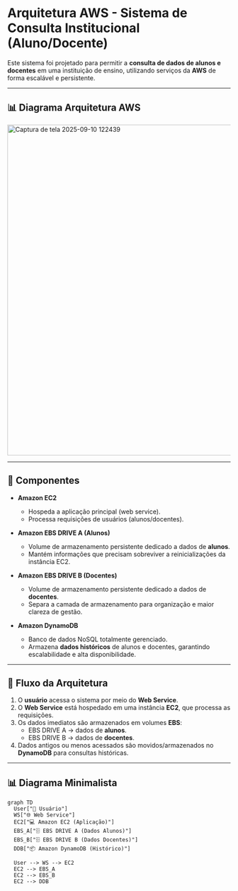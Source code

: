 # Arquitetura AWS - Sistema de Consulta Institucional (Aluno/Docente)

Este sistema foi projetado para permitir a **consulta de dados de alunos e docentes** em uma instituição de ensino, utilizando serviços da **AWS** de forma escalável e persistente.

---

## 📊 Diagrama Arquitetura AWS

<img width="779" height="746" alt="Captura de tela 2025-09-10 122439" src="https://github.com/user-attachments/assets/2184a75c-2e3d-4535-aa91-33933b8b36f0" />



---

## 📌 Componentes

- **Amazon EC2**  
  - Hospeda a aplicação principal (web service).  
  - Processa requisições de usuários (alunos/docentes).  

- **Amazon EBS DRIVE A (Alunos)**  
  - Volume de armazenamento persistente dedicado a dados de **alunos**.  
  - Mantém informações que precisam sobreviver a reinicializações da instância EC2.  

- **Amazon EBS DRIVE B (Docentes)**  
  - Volume de armazenamento persistente dedicado a dados de **docentes**.  
  - Separa a camada de armazenamento para organização e maior clareza de gestão.  

- **Amazon DynamoDB**  
  - Banco de dados NoSQL totalmente gerenciado.  
  - Armazena **dados históricos** de alunos e docentes, garantindo escalabilidade e alta disponibilidade.  

---

## 🔗 Fluxo da Arquitetura

1. O **usuário** acessa o sistema por meio do **Web Service**.  
2. O **Web Service** está hospedado em uma instância **EC2**, que processa as requisições.  
3. Os dados imediatos são armazenados em volumes **EBS**:  
   - EBS DRIVE A → dados de **alunos**.  
   - EBS DRIVE B → dados de **docentes**.  
4. Dados antigos ou menos acessados são movidos/armazenados no **DynamoDB** para consultas históricas.  

---

## 📊 Diagrama Minimalista

```mermaid
graph TD
  User["👤 Usuário"]
  WS["🌐 Web Service"]
  EC2["💻 Amazon EC2 (Aplicação)"]
  EBS_A["🗄️ EBS DRIVE A (Dados Alunos)"]
  EBS_B["🗄️ EBS DRIVE B (Dados Docentes)"]
  DDB["📦 Amazon DynamoDB (Histórico)"]

  User --> WS --> EC2
  EC2 --> EBS_A
  EC2 --> EBS_B
  EC2 --> DDB

```
